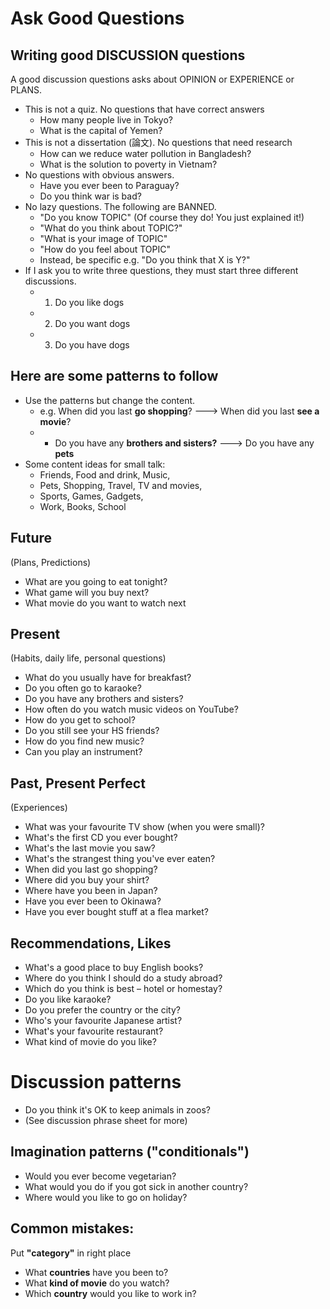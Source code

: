 ﻿# Ask Good Questions

## Writing good DISCUSSION questions
A good discussion questions asks about OPINION or EXPERIENCE or PLANS.

* This is not a quiz. No questions that have correct answers
   * How many people live in Tokyo?
   * What is the capital of Yemen?
* This is not a dissertation (論文). No questions that need research
   * How can we reduce water pollution in Bangladesh?
   * What is the solution to poverty in Vietnam?
* No questions with obvious answers. 
   * Have you ever been to Paraguay?
   * Do you think war is bad?
* No lazy questions. The following are BANNED.
   * "Do you know TOPIC" (Of course they do! You just explained it!)
   * "What do you think about TOPIC?"
   * "What is your image of TOPIC" 
   * "How do you feel about TOPIC"
   * Instead, be specific e.g. "Do you think that X is Y?"
* If I ask you to write three questions, they must start three different discussions. 
   * 1) Do you like dogs
   * 2) Do you want dogs
   * 3) Do you have dogs


## Here are some patterns to follow

* Use the patterns but change the content. 
   * e.g. When did you last **go shopping**? ---> When did you last **see a movie**?
   * * Do you have any **brothers and sisters?** ---> Do you have any **pets**
* Some content ideas for small talk: 
    * Friends, Food and drink, Music, 
    * Pets, Shopping, Travel, TV and movies, 
    * Sports, Games, Gadgets, 
    * Work, Books, School
 
## Future 
(Plans, Predictions)

* What are you going to eat tonight?
* What game will you buy next?
* What movie do you want to watch next

## Present 
(Habits, daily life, personal questions)

* What do you usually have for breakfast?
* Do you often go to karaoke?
* Do you have any brothers and sisters?
* How often do you watch music videos on YouTube?
* How do you get to school?
* Do you still see your HS friends?
* How do you find new music? 
* Can you play an instrument?

## Past, Present Perfect
(Experiences)

* What was your favourite TV show (when you were small)?
* What's the first CD you ever bought?
* What's the last movie you saw?
* What's the strangest thing you've ever eaten?
* When did you last go shopping?
* Where did you buy your shirt?
* Where have you been in Japan?
* Have you ever been to Okinawa?
* Have you ever bought stuff at a flea market?

## Recommendations, Likes
* What's a good place to buy English books?
* Where do you think I should do a study abroad?
* Which do you think is best – hotel or homestay?
* Do you like karaoke?
* Do you prefer the country or the city?
* Who's your favourite Japanese artist?
* What's your favourite restaurant?
* What kind of movie do you like?

# Discussion patterns  
* Do you think it's OK to keep animals in zoos?
* (See discussion phrase sheet for more)

## Imagination patterns ("conditionals") 
* Would you ever become vegetarian?
* What would you do if you got sick in another country?
* Where would you like to go on holiday?

## Common mistakes:  
Put **"category"** in right place 

* What **countries** have you been to?
* What **kind of movie** do you watch?
* Which **country** would you like to work in?



